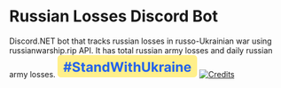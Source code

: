 # Russian Losses Discord Bot
Discord.NET bot that tracks russian losses in russo-Ukrainian war using russianwarship.rip API. It has total russian army losses and daily russian army losses.
[![Stand With Ukraine](https://raw.githubusercontent.com/vshymanskyy/StandWithUkraine/main/badges/StandWithUkraine.svg)](https://stand-with-ukraine.pp.ua) 
[![Credits](https://img.shields.io/badge/-Credits-lightgrey)](CREDITS.md) 
